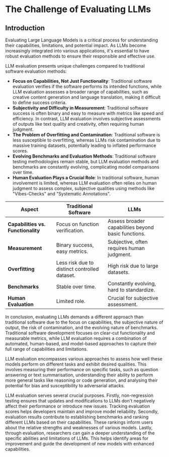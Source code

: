 # The Challenge of Evaluating LLMs

## Introduction

Evaluating Large Language Models is a critical process for understanding their capabilities, limitations, and potential impact. As LLMs become increasingly integrated into various applications, it's essential to have robust evaluation methods to ensure their responsible and effective use. 

LLM evaluation presents unique challenges compared to traditional software evaluation methods:
- **Focus on Capabilities, Not Just Functionality**: Traditional software evaluation verifies if the software performs its intended functions, while LLM evaluation assesses a broader range of capabilities, such as creative content generation and language translation, making it difficult to define success criteria.
- **Subjectivity and Difficulty in Measurement**: Traditional software success is often binary and easy to measure with metrics like speed and efficiency. In contrast, LLM evaluation involves subjective assessments of outputs like text quality and creativity, often requiring human judgment.
- **The Problem of Overfitting and Contamination**: Traditional software is less susceptible to overfitting, whereas LLMs risk contamination due to massive training datasets, potentially leading to inflated performance scores.
- **Evolving Benchmarks and Evaluation Methods**: Traditional software testing methodologies remain stable, but LLM evaluation methods and benchmarks are constantly evolving, complicating model comparisons over time.
- **Human Evaluation Plays a Crucial Role**: In traditional software, human involvement is limited, whereas LLM evaluation often relies on human judgment to assess complex, subjective qualities using methods like "Vibes-Checks" and "Systematic Annotations".



| Aspect                                      | Traditional Software                             | LLMs                                                                                     |
|---------------------------------------------|---------------------------------------------------|------------------------------------------------------------------------------------------|
| **Capabilities vs. Functionality**          | Focus on function verification.                   | Assess broader capabilities beyond basic functions.                                       |
| **Measurement**                             | Binary success, easy metrics.                     | Subjective, often requires human judgment.                                                      |
| **Overfitting**                             | Less risk due to distinct controlled dataset.                   | High risk due to large datasets.                                                          |
| **Benchmarks**                              | Stable over time.                                 | Constantly evolving, hard to standardize.                                                 |
| **Human Evaluation**                        | Limited role.                                     | Crucial for subjective assessment.                                                        |

In conclusion, evaluating LLMs demands a different approach than traditional software due to the focus on capabilities, the subjective nature of output, the risk of contamination, and the evolving nature of benchmarks. Traditional software development focuses on clear-cut functionality and measurable metrics, while LLM evaluation requires a combination of automated, human-based, and model-based approaches to capture their full range of capabilities and limitations. 




LLM evaluation encompasses various approaches to assess how well these models perform on different tasks and exhibit desired qualities. This involves measuring their performance on specific tasks, such as question answering or text summarisation, understanding their ability to perform more general tasks like reasoning or code generation, and analysing their potential for bias and susceptibility to adversarial attacks. 

LLM evaluation serves several crucial purposes. Firstly, non-regression testing ensures that updates and modifications to LLMs don't negatively affect their performance or introduce new issues. Tracking evaluation scores helps developers maintain and improve model reliability. Secondly, evaluation results contribute to establishing benchmarks and ranking different LLMs based on their capabilities. These rankings inform users about the relative strengths and weaknesses of various models. Lastly, through evaluation, researchers can gain a deeper understanding of the specific abilities and limitations of LLMs. This helps identify areas for improvement and guide the development of new models with enhanced capabilities.

